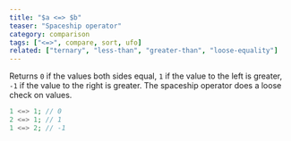 ```yaml
---
title: "$a <=> $b"
teaser: "Spaceship operator"
category: comparison
tags: ["<=>", compare, sort, ufo]
related: ["ternary", "less-than", "greater-than", "loose-equality"]
---
```


Returns `0` if the values both sides equal, `1` if the value to the left is greater, `-1` if the value to the right is greater. The spaceship operator does a loose check on values.

```php
1 <=> 1; // 0
2 <=> 1; // 1
1 <=> 2; // -1
```

